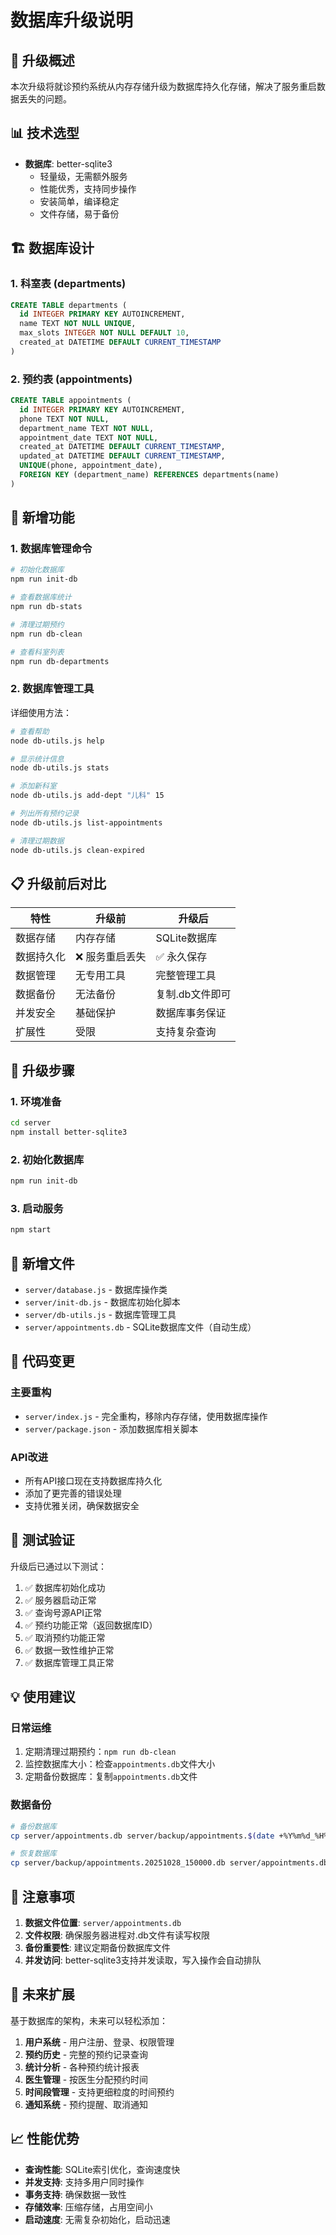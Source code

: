 # 数据库升级说明

## 🎯 升级概述

本次升级将就诊预约系统从内存存储升级为数据库持久化存储，解决了服务重启数据丢失的问题。

## 📊 技术选型

- **数据库**: better-sqlite3
  - 轻量级，无需额外服务
  - 性能优秀，支持同步操作
  - 安装简单，编译稳定
  - 文件存储，易于备份

## 🏗️ 数据库设计

### 1. 科室表 (departments)
```sql
CREATE TABLE departments (
  id INTEGER PRIMARY KEY AUTOINCREMENT,
  name TEXT NOT NULL UNIQUE,
  max_slots INTEGER NOT NULL DEFAULT 10,
  created_at DATETIME DEFAULT CURRENT_TIMESTAMP
)
```

### 2. 预约表 (appointments)
```sql
CREATE TABLE appointments (
  id INTEGER PRIMARY KEY AUTOINCREMENT,
  phone TEXT NOT NULL,
  department_name TEXT NOT NULL,
  appointment_date TEXT NOT NULL,
  created_at DATETIME DEFAULT CURRENT_TIMESTAMP,
  updated_at DATETIME DEFAULT CURRENT_TIMESTAMP,
  UNIQUE(phone, appointment_date),
  FOREIGN KEY (department_name) REFERENCES departments(name)
)
```

## 🚀 新增功能

### 1. 数据库管理命令

```bash
# 初始化数据库
npm run init-db

# 查看数据库统计
npm run db-stats

# 清理过期预约
npm run db-clean

# 查看科室列表
npm run db-departments
```

### 2. 数据库管理工具

详细使用方法：
```bash
# 查看帮助
node db-utils.js help

# 显示统计信息
node db-utils.js stats

# 添加新科室
node db-utils.js add-dept "儿科" 15

# 列出所有预约记录
node db-utils.js list-appointments

# 清理过期数据
node db-utils.js clean-expired
```

## 📋 升级前后对比

| 特性 | 升级前 | 升级后 |
|------|--------|--------|
| 数据存储 | 内存存储 | SQLite数据库 |
| 数据持久化 | ❌ 服务重启丢失 | ✅ 永久保存 |
| 数据管理 | 无专用工具 | 完整管理工具 |
| 数据备份 | 无法备份 | 复制.db文件即可 |
| 并发安全 | 基础保护 | 数据库事务保证 |
| 扩展性 | 受限 | 支持复杂查询 |

## 🔄 升级步骤

### 1. 环境准备
```bash
cd server
npm install better-sqlite3
```

### 2. 初始化数据库
```bash
npm run init-db
```

### 3. 启动服务
```bash
npm start
```

## 📁 新增文件

- `server/database.js` - 数据库操作类
- `server/init-db.js` - 数据库初始化脚本
- `server/db-utils.js` - 数据库管理工具
- `server/appointments.db` - SQLite数据库文件（自动生成）

## 🔧 代码变更

### 主要重构
- `server/index.js` - 完全重构，移除内存存储，使用数据库操作
- `server/package.json` - 添加数据库相关脚本

### API改进
- 所有API接口现在支持数据库持久化
- 添加了更完善的错误处理
- 支持优雅关闭，确保数据安全

## 🧪 测试验证

升级后已通过以下测试：

1. ✅ 数据库初始化成功
2. ✅ 服务器启动正常
3. ✅ 查询号源API正常
4. ✅ 预约功能正常（返回数据库ID）
5. ✅ 取消预约功能正常
6. ✅ 数据一致性维护正常
7. ✅ 数据库管理工具正常

## 💡 使用建议

### 日常运维
1. 定期清理过期预约：`npm run db-clean`
2. 监控数据库大小：检查`appointments.db`文件大小
3. 定期备份数据库：复制`appointments.db`文件

### 数据备份
```bash
# 备份数据库
cp server/appointments.db server/backup/appointments.$(date +%Y%m%d_%H%M%S).db

# 恢复数据库
cp server/backup/appointments.20251028_150000.db server/appointments.db
```

## 🚨 注意事项

1. **数据文件位置**: `server/appointments.db`
2. **文件权限**: 确保服务器进程对.db文件有读写权限
3. **备份重要性**: 建议定期备份数据库文件
4. **并发访问**: better-sqlite3支持并发读取，写入操作会自动排队

## 🔮 未来扩展

基于数据库的架构，未来可以轻松添加：

1. **用户系统** - 用户注册、登录、权限管理
2. **预约历史** - 完整的预约记录查询
3. **统计分析** - 各种预约统计报表
4. **医生管理** - 按医生分配预约时间
5. **时间段管理** - 支持更细粒度的时间预约
6. **通知系统** - 预约提醒、取消通知

## 📈 性能优势

- **查询性能**: SQLite索引优化，查询速度快
- **并发支持**: 支持多用户同时操作
- **事务支持**: 确保数据一致性
- **存储效率**: 压缩存储，占用空间小
- **启动速度**: 无需复杂初始化，启动迅速